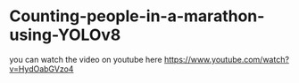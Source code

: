# Counting-people-in-a-marathon-using-YOLOv8
you can watch the video on youtube here https://www.youtube.com/watch?v=HydOabGVzo4
